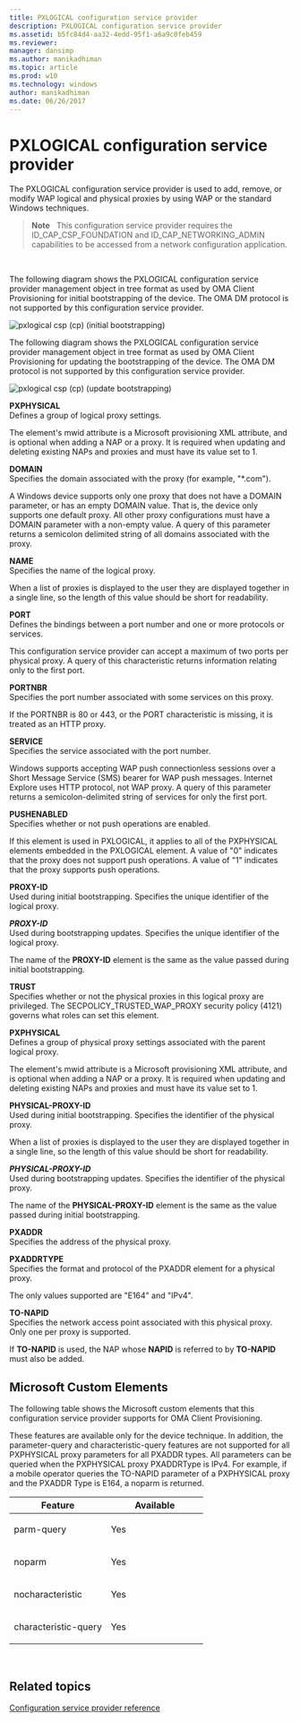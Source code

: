 ```yaml
---
title: PXLOGICAL configuration service provider
description: PXLOGICAL configuration service provider
ms.assetid: b5fc84d4-aa32-4edd-95f1-a6a9c0feb459
ms.reviewer: 
manager: dansimp
ms.author: manikadhiman
ms.topic: article
ms.prod: w10
ms.technology: windows
author: manikadhiman
ms.date: 06/26/2017
---
```


# PXLOGICAL configuration service provider


The PXLOGICAL configuration service provider is used to add, remove, or modify WAP logical and physical proxies by using WAP or the standard Windows techniques.

> **Note**   This configuration service provider requires the ID\_CAP\_CSP\_FOUNDATION and ID\_CAP\_NETWORKING\_ADMIN capabilities to be accessed from a network configuration application.

 

The following diagram shows the PXLOGICAL configuration service provider management object in tree format as used by OMA Client Provisioning for initial bootstrapping of the device. The OMA DM protocol is not supported by this configuration service provider.

![pxlogical csp (cp) (initial bootstrapping)](images/provisioning-csp-pxlogical-cp.png)

The following diagram shows the PXLOGICAL configuration service provider management object in tree format as used by OMA Client Provisioning for updating the bootstrapping of the device. The OMA DM protocol is not supported by this configuration service provider.

![pxlogical csp (cp) (update bootstrapping)](images/provisioning-csp-pxlogical-cp-2.png)

<a href="" id="pxphysical"></a>**PXPHYSICAL**  
Defines a group of logical proxy settings.

The element's mwid attribute is a Microsoft provisioning XML attribute, and is optional when adding a NAP or a proxy. It is required when updating and deleting existing NAPs and proxies and must have its value set to 1.

<a href="" id="domain"></a>**DOMAIN**  
Specifies the domain associated with the proxy (for example, "\*.com").

A Windows device supports only one proxy that does not have a DOMAIN parameter, or has an empty DOMAIN value. That is, the device only supports one default proxy. All other proxy configurations must have a DOMAIN parameter with a non-empty value. A query of this parameter returns a semicolon delimited string of all domains associated with the proxy.

<a href="" id="name"></a>**NAME**  
Specifies the name of the logical proxy.

When a list of proxies is displayed to the user they are displayed together in a single line, so the length of this value should be short for readability.

<a href="" id="port"></a>**PORT**  
Defines the bindings between a port number and one or more protocols or services.

This configuration service provider can accept a maximum of two ports per physical proxy. A query of this characteristic returns information relating only to the first port.

<a href="" id="portnbr"></a>**PORTNBR**  
Specifies the port number associated with some services on this proxy.

If the PORTNBR is 80 or 443, or the PORT characteristic is missing, it is treated as an HTTP proxy.

<a href="" id="service"></a>**SERVICE**  
Specifies the service associated with the port number.

Windows supports accepting WAP push connectionless sessions over a Short Message Service (SMS) bearer for WAP push messages. Internet Explore uses HTTP protocol, not WAP proxy. A query of this parameter returns a semicolon-delimited string of services for only the first port.

<a href="" id="pushenabled"></a>**PUSHENABLED**  
Specifies whether or not push operations are enabled.

If this element is used in PXLOGICAL, it applies to all of the PXPHYSICAL elements embedded in the PXLOGICAL element. A value of "0" indicates that the proxy does not support push operations. A value of "1" indicates that the proxy supports push operations.

<a href="" id="proxy-id"></a>**PROXY-ID**  
Used during initial bootstrapping. Specifies the unique identifier of the logical proxy.

<a href="" id="proxy-id"></a>***PROXY-ID***  
Used during bootstrapping updates. Specifies the unique identifier of the logical proxy.

The name of the **PROXY-ID** element is the same as the value passed during initial bootstrapping.

<a href="" id="trust"></a>**TRUST**  
Specifies whether or not the physical proxies in this logical proxy are privileged. The SECPOLICY\_TRUSTED\_WAP\_PROXY security policy (4121) governs what roles can set this element.

<a href="" id="pxphysical"></a>**PXPHYSICAL**  
Defines a group of physical proxy settings associated with the parent logical proxy.

The element's mwid attribute is a Microsoft provisioning XML attribute, and is optional when adding a NAP or a proxy. It is required when updating and deleting existing NAPs and proxies and must have its value set to 1.

<a href="" id="physical-proxy-id"></a>**PHYSICAL-PROXY-ID**  
Used during initial bootstrapping. Specifies the identifier of the physical proxy.

When a list of proxies is displayed to the user they are displayed together in a single line, so the length of this value should be short for readability.

<a href="" id="physical-proxy-id"></a>***PHYSICAL-PROXY-ID***  
Used during bootstrapping updates. Specifies the identifier of the physical proxy.

The name of the **PHYSICAL-PROXY-ID** element is the same as the value passed during initial bootstrapping.

<a href="" id="pxaddr"></a>**PXADDR**  
Specifies the address of the physical proxy.

<a href="" id="pxaddrtype"></a>**PXADDRTYPE**  
Specifies the format and protocol of the PXADDR element for a physical proxy.

The only values supported are "E164" and "IPv4".

<a href="" id="to-napid"></a>**TO-NAPID**  
Specifies the network access point associated with this physical proxy. Only one per proxy is supported.

If **TO-NAPID** is used, the NAP whose **NAPID** is referred to by **TO-NAPID** must also be added.

## Microsoft Custom Elements


The following table shows the Microsoft custom elements that this configuration service provider supports for OMA Client Provisioning.

These features are available only for the device technique. In addition, the parameter-query and characteristic-query features are not supported for all PXPHYSICAL proxy parameters for all PXADDR types. All parameters can be queried when the PXPHYSICAL proxy PXADDRType is IPv4. For example, if a mobile operator queries the TO-NAPID parameter of a PXPHYSICAL proxy and the PXADDR Type is E164, a noparm is returned.

<table>
<colgroup>
<col width="50%" />
<col width="50%" />
</colgroup>
<thead>
<tr class="header">
<th>Feature</th>
<th>Available</th>
</tr>
</thead>
<tbody>
<tr class="odd">
<td><p>parm-query</p></td>
<td><p>Yes</p></td>
</tr>
<tr class="even">
<td><p>noparm</p></td>
<td><p>Yes</p></td>
</tr>
<tr class="odd">
<td><p>nocharacteristic</p></td>
<td><p>Yes</p></td>
</tr>
<tr class="even">
<td><p>characteristic-query</p></td>
<td><p>Yes</p></td>
</tr>
</tbody>
</table>

 

## Related topics


[Configuration service provider reference](configuration-service-provider-reference.md)

 

 






